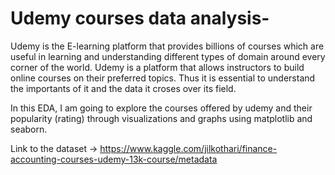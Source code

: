 # Udemy courses data analysis-
Udemy is the E-learning platform that provides billions of courses which are useful in learning and understanding different types of domain around every corner of the world. Udemy is a platform that allows instructors to build online courses on their preferred topics. Thus it is essential to understand the importants of it and the data it croses over its field.

In this EDA, I am going to explore the courses offered by udemy and their popularity (rating) through visualizations and graphs using matplotlib and seaborn.

Link to the dataset -> https://www.kaggle.com/jilkothari/finance-accounting-courses-udemy-13k-course/metadata

